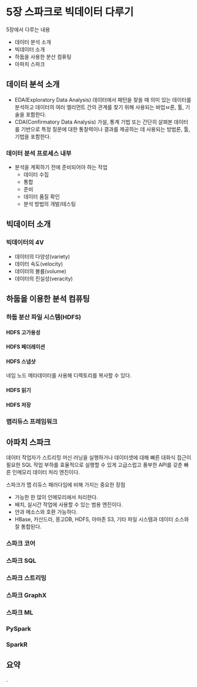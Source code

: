 # 5장 스파크로 빅데이터 다루기
5장에서 다루는 내용
* 데이터 분석 소개
* 빅데이터 소개
* 하둡을 사용한 분산 컴퓨팅
* 아파치 스파크

## 데이터 분석 소개
* EDA(Exploratory Data Analysis) 
데이터에서 패턴을 찾을 때 의미 있는 데이터를 분석하고 데이터의 여러 엘리먼트 간의 관계를 찾기 위해 사용되는 바업ㅂ론, 툴, 기술을 포함한다.
* CDA(Confirmatory Data Analysis)
가설, 통계 기법 또는 간단히 살펴본 데이터를 기반으로 특정 질문에 대한 통찰력이나 결과를 제공하는 데 사용되는 방법론, 툴, 기법을 포함한다.
### 데이터 분석 프로세스 내부
* 분석을 계획하기 전에 준비되어야 하는 작업 
  * 데이터 수집
  * 통합
  * 준비
  * 데이터 품질 확인
  * 분석 방법의 개발/테스팅

## 빅데이터 소개
### 빅데이터의 4V
* 데이터의 다양성(variety)
* 데이터 속도(velocity)
* 데이터의 볼륨(volume)
* 데이터의 진실성(veracity)

## 하둡을 이용한 분석 컴퓨팅
### 하둡 분산 파일 시스템(HDFS)
#### HDFS 고가용성
#### HDFS 페더레이션
#### HDFS 스냅샷
네임 노드 메타데이터를 사용해 디렉토리를 복사할 수 있다.
#### HDFS 읽기
#### HDFS 저장

### 맵리듀스 프레임워크

## 아파치 스파크
데이터 작업자가 스트리밍 머신 러닝을 실행하거나 데이터셋에 대해 빠른 대화식 접근이 필요한 SQL 작업 부하를 효율적으로 실행할 수 있게 고급스럽고 풍부한 API를 갖춘 빠른 인메모리 데이터 처리 엔진이다.

스파크가 맵 리듀스 패러다임에 비해 가지는 중요한 장점
* 가능한 한 많이 인메모리에서 처리한다.
* 배치, 실시간 작업에 사용할 수 있는 범용 엔진이다.
* 얀과 메소스와 호환 가능하다.
* HBase, 카산드라, 몽고DB, HDFS, 아마존 S3, 기타 파일 시스템과 데이터 소스와 잘 통합된다.
### 스파크 코어
### 스파크 SQL
### 스파크 스트리밍
### 스파크 GraphX
### 스파크 ML
### PySpark 
### SparkR

## 요약
.
